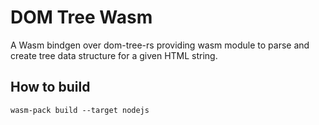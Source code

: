 # DOM Tree Wasm

A Wasm bindgen over dom-tree-rs providing wasm module to parse and create tree data structure for a given HTML string.

## How to build

```
wasm-pack build --target nodejs
```
